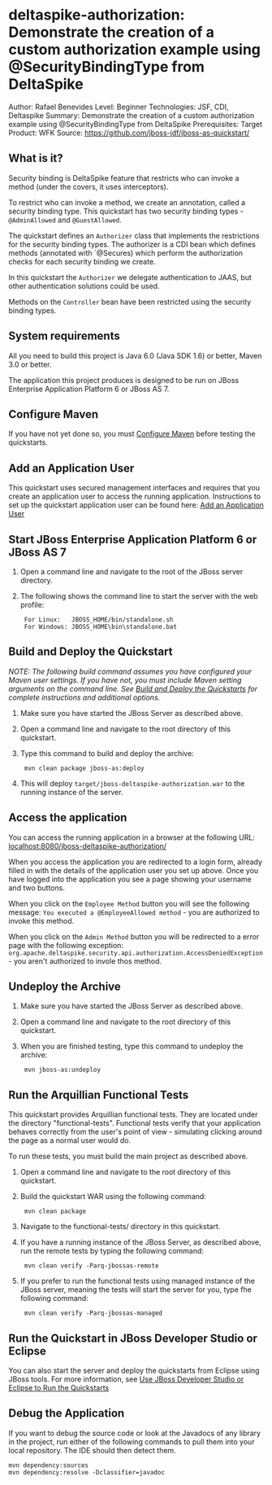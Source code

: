 deltaspike-authorization: Demonstrate the creation of a custom authorization example using @SecurityBindingType from DeltaSpike
======================================================
Author: Rafael Benevides
Level: Beginner
Technologies: JSF, CDI, Deltaspike
Summary: Demonstrate the creation of a custom authorization example using @SecurityBindingType from DeltaSpike
Prerequisites: 
Target Product: WFK
Source: <https://github.com/jboss-jdf/jboss-as-quickstart/>

What is it?
-----------

Security binding is DeltaSpike feature that restricts who can invoke a method (under the covers, it uses interceptors).

To restrict who can invoke a method, we create an annotation, called a security binding type. This quickstart has two security binding types - `@AdminAllowed` and `@GuestAllowed`.

The quickstart defines an `Authorizer` class that implements the restrictions for the security binding types. The authorizer is a CDI bean which defines methods (annotated with `@Secures) which perform the authorization checks for each security binding we create.

In this quickstart the `Authorizer` we delegate authentication to JAAS, but other authentication solutions could be used.

Methods on the `Controller` bean have been restricted using the security binding types.


System requirements
-------------------

All you need to build this project is Java 6.0 (Java SDK 1.6) or better, Maven 3.0 or better.

The application this project produces is designed to be run on JBoss Enterprise Application Platform 6 or JBoss AS 7. 

 
Configure Maven
---------------

If you have not yet done so, you must [Configure Maven](../README.md#configure-maven) before testing the quickstarts.


Add an Application User
----------------
This quickstart uses secured management interfaces and requires that you create an application user to access the running application. Instructions to set up the quickstart application user can be found here: [Add an Application User](../README.md#add-an-application-user)


Start JBoss Enterprise Application Platform 6 or JBoss AS 7
-------------------------

1. Open a command line and navigate to the root of the JBoss server directory.
2. The following shows the command line to start the server with the web profile:

        For Linux:   JBOSS_HOME/bin/standalone.sh
        For Windows: JBOSS_HOME\bin\standalone.bat

Build and Deploy the Quickstart
-------------------------

_NOTE: The following build command assumes you have configured your Maven user settings. If you have not, you must include Maven setting arguments on the command line. See [Build and Deploy the Quickstarts](../README.md#build-and-deploy-the-quickstarts) for complete instructions and additional options._

1. Make sure you have started the JBoss Server as described above.
2. Open a command line and navigate to the root directory of this quickstart.
3. Type this command to build and deploy the archive:

        mvn clean package jboss-as:deploy
4. This will deploy `target/jboss-deltaspike-authorization.war` to the running instance of the server.


Access the application
---------------------

You can access the running application in a browser at the following URL: <localhost:8080/jboss-deltaspike-authorization/>

When you access the application you are redirected to a login form, already filled in with the details of the application user you set up above. Once you have logged into the application you see a page showing your username and two buttons. 

When you click on the `Employee Method` button you will see the following message: `You executed a @EmployeeAllowed method` - you are authorized to invoke this method.

When you click on the `Admin Method` button you will be redirected to a error page with the following exception: `org.apache.deltaspike.security.api.authorization.AccessDeniedException` - you aren't authorized to invole thos method.
        
Undeploy the Archive
--------------------

1. Make sure you have started the JBoss Server as described above.
2. Open a command line and navigate to the root directory of this quickstart.
3. When you are finished testing, type this command to undeploy the archive:

        mvn jboss-as:undeploy

Run the Arquillian Functional Tests
-----------------------------------

This quickstart provides Arquillian functional tests. They are located under the directory "functional-tests". Functional tests verify that your application behaves correctly from the user's point of view - simulating clicking around the page as a normal user would do.

To run these tests, you must build the main project as described above.

1. Open a command line and navigate to the root directory of this quickstart.
2. Build the quickstart WAR using the following command:

        mvn clean package

3. Navigate to the functional-tests/ directory in this quickstart.
4. If you have a running instance of the JBoss Server, as described above, run the remote tests by typing the following command:

        mvn clean verify -Parq-jbossas-remote

5. If you prefer to run the functional tests using managed instance of the JBoss server, meaning the tests will start the server for you, type fhe following command:

        mvn clean verify -Parq-jbossas-managed

Run the Quickstart in JBoss Developer Studio or Eclipse
-------------------------------------

You can also start the server and deploy the quickstarts from Eclipse using JBoss tools. For more information, see [Use JBoss Developer Studio or Eclipse to Run the Quickstarts](../README.md#use-jboss-developer-studio-or-eclipse-to-run-the-quickstarts) 

Debug the Application
------------------------------------

If you want to debug the source code or look at the Javadocs of any library in the project, run either of the following commands to pull them into your local repository. The IDE should then detect them.

    mvn dependency:sources
    mvn dependency:resolve -Dclassifier=javadoc

